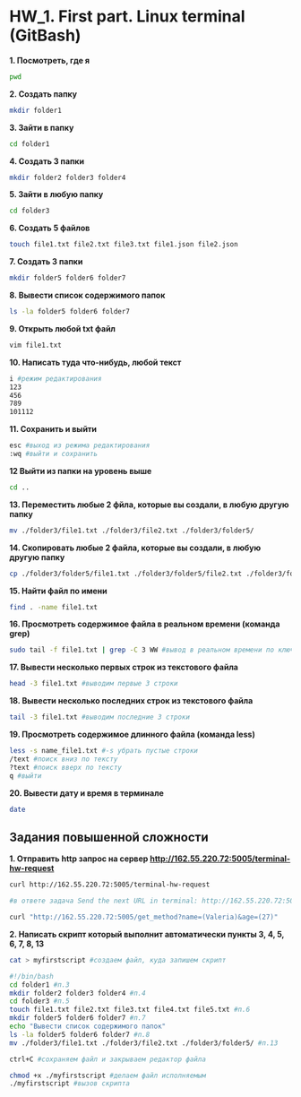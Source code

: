 # HW_1. First part. Linux terminal (GitBash)

**1. Посмотреть, где я**

``` bash
pwd
```
**2. Создать папку**

``` bash
mkdir folder1
```
**3. Зайти в папку**

``` bash
cd folder1
```
**4. Создать 3 папки**

``` bash
mkdir folder2 folder3 folder4
```
**5. Зайти в любую папку**

``` bash
cd folder3
```
**6. Создать 5 файлов**

``` bash
touch file1.txt file2.txt file3.txt file1.json file2.json
```
**7. Создать 3 папки**

``` bash
mkdir folder5 folder6 folder7
```
**8. Вывести список содержимого папок**

``` bash
ls -la folder5 folder6 folder7
```
**9. Открыть любой txt файл**

``` bash
vim file1.txt
```
**10. Написать туда что-нибудь, любой текст**

``` bash
i #режим редактирования
123
456
789
101112
```
**11. Сохранить и выйти**

``` bash
esc #выход из режима редактирования
:wq #выйти и сохранить
```
**12 Выйти из папки на уровень выше**

``` bash
cd ..
```
**13. Переместить любые 2 фйла, которые вы создали, в любую другую папку**

``` bash
mv ./folder3/file1.txt ./folder3/file2.txt ./folder3/folder5/
```
**14. Скопировать любые 2 файла, которые вы создали, в любую другую папку**

``` bash
cp ./folder3/folder5/file1.txt ./folder3/folder5/file2.txt ./folder3/folder6/
```
**15. Найти файл по имени**

``` bash
find . -name file1.txt 
```
**16. Просмотреть содержимое файла в реальном времени (команда grep)**

``` bash
sudo tail -f file1.txt | grep -С 3 WW #вывод в реальном времени по ключу WW 3 строки до и 3 строки после ключа
```
**17. Вывести несколько первых строк из текстового файла**

``` bash
head -3 file1.txt #выводим первые 3 строки
```
**18. Вывести несколько последних строк из текстового файла**

``` bash
tail -3 file1.txt #выводим последние 3 строки
```
**19. Просмотреть содержимое длинного файла (команда less)**

``` bash
less -s name_file1.txt #-s убрать пустые строки
/text #поиск вниз по тексту
?text #поиск вверх по тексту
q #выйти
```
**20. Вывести дату и время в терминале**

``` bash
date
```
## Задания повышенной сложности

**1. Отправить http запрос на сервер http://162.55.220.72:5005/terminal-hw-request**

``` bash
curl http://162.55.220.72:5005/terminal-hw-request

#в ответе задача Send the next URL in terminal: http://162.55.220.72:5005/get_method?name=(set_your_String)&age=(set_your_number)

curl "http://162.55.220.72:5005/get_method?name=(Valeria)&age=(27)"
```
**2. Написать скрипт который выполнит автоматически пункты 3, 4, 5, 6, 7, 8, 13**

``` bash
cat > myfirstscript #создаем файл, куда запишем скрипт

#!/bin/bash
cd folder1 #п.3
mkdir folder2 folder3 folder4 #п.4
cd folder3 #п.5
touch file1.txt file2.txt file3.txt file4.txt file5.txt #п.6
mkdir folder5 folder6 folder7 #п.7
echo "Вывести список содержимого папок"
ls -la folder5 folder6 folder7 #п.8
mv ./folder3/file1.txt ./folder3/file2.txt ./folder3/folder5/ #п.13

ctrl+C #сохраняем файл и закрываем редактор файла 

chmod +x ./myfirstscript #делаем файл исполняемым
./myfirstscript #вызов скрипта
```
